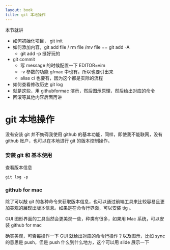 ```yaml
---
layout: book
title: git 本地操作
---
```

<!-- http://happycasts.net/episodes/4 git-init 参考完毕 -->


本节就讲
  - 如何初始化项目， git init
  - 如何添加内容，git add file / rm file /mv file  == git add -A
    - git add -p 挺好玩的
  - git commit
    - 写 message 的时候配置一下 EDITOR=vim
    - -v 参数的功能 gfmac 中也有，所以也要引出来
    - alias ci 也要有，因为这个都是实际的流程
  - 如何查看修改历史 git log
  - 就是这些，用 githubformac 演示，然后图示原理，然后给出对应的命令
  - 回滚等其他内容后面再讲

# git 本地操作

没有安装 git 并不妨碍我使用 github 的基本功能，同样，即使我不能联网，没有 github 账户，也可以在本地进行 git 的版本控制操作。

### 安装 git 和 基本使用


查看版本信息

    git log -p

### github for mac

除了可以敲 git 的各种命令来获取版本信息，也可以通过前端工具来比较容易且更加美观的展现出版本信息。如果是在命令行界面，可以安装 tig 。

GUI 图形界面的工具当然会更美观一些，种类有很多，如果用 Mac 系统，可以安装 github for mac 

确实美观，可否每操作一下 GUI 就给出对应的命令行操作？以及图示，比如 sync 的意思是 push，但是 push 什么到什么地方，这个可以用 slide 展示一下